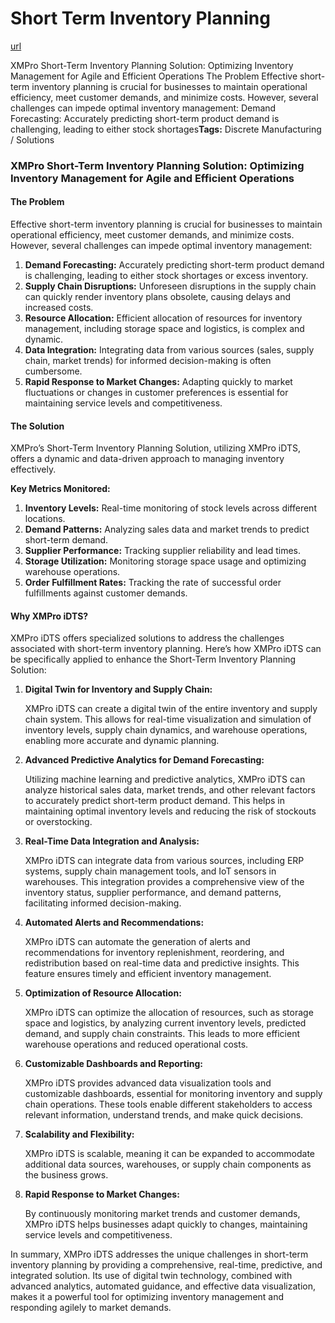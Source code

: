 # Short Term Inventory Planning

[url](https://xmpro.com/solutions-library/manufacturing,use-cases/short-term-inventory-planning/)

XMPro Short-Term Inventory Planning Solution: Optimizing Inventory Management for Agile and Efficient Operations The Problem Effective short-term inventory planning is crucial for businesses to maintain operational efficiency, meet customer demands, and minimize costs. However, several challenges can impede optimal inventory management: Demand Forecasting: Accurately predicting short-term product demand is challenging, leading to either stock shortages**Tags:** Discrete Manufacturing / Solutions

### XMPro Short-Term Inventory Planning Solution: Optimizing Inventory Management for Agile and Efficient Operations

#### The Problem

Effective short-term inventory planning is crucial for businesses to maintain operational efficiency, meet customer demands, and minimize costs. However, several challenges can impede optimal inventory management:

1. **Demand Forecasting:** Accurately predicting short-term product demand is challenging, leading to either stock shortages or excess inventory.
2. **Supply Chain Disruptions:** Unforeseen disruptions in the supply chain can quickly render inventory plans obsolete, causing delays and increased costs.
3. **Resource Allocation:** Efficient allocation of resources for inventory management, including storage space and logistics, is complex and dynamic.
4. **Data Integration:** Integrating data from various sources (sales, supply chain, market trends) for informed decision-making is often cumbersome.
5. **Rapid Response to Market Changes:** Adapting quickly to market fluctuations or changes in customer preferences is essential for maintaining service levels and competitiveness.

#### The Solution

XMPro’s Short-Term Inventory Planning Solution, utilizing XMPro iDTS, offers a dynamic and data-driven approach to managing inventory effectively.

**Key Metrics Monitored:**

1. **Inventory Levels:** Real-time monitoring of stock levels across different locations.
2. **Demand Patterns:** Analyzing sales data and market trends to predict short-term demand.
3. **Supplier Performance:** Tracking supplier reliability and lead times.
4. **Storage Utilization:** Monitoring storage space usage and optimizing warehouse operations.
5. **Order Fulfillment Rates:** Tracking the rate of successful order fulfillments against customer demands.

#### Why XMPro iDTS?

XMPro iDTS offers specialized solutions to address the challenges associated with short-term inventory planning. Here’s how XMPro iDTS can be specifically applied to enhance the Short-Term Inventory Planning Solution:

1.  **Digital Twin for Inventory and Supply Chain:**

    XMPro iDTS can create a digital twin of the entire inventory and supply chain system. This allows for real-time visualization and simulation of inventory levels, supply chain dynamics, and warehouse operations, enabling more accurate and dynamic planning.
2.  **Advanced Predictive Analytics for Demand Forecasting:**

    Utilizing machine learning and predictive analytics, XMPro iDTS can analyze historical sales data, market trends, and other relevant factors to accurately predict short-term product demand. This helps in maintaining optimal inventory levels and reducing the risk of stockouts or overstocking.
3.  **Real-Time Data Integration and Analysis:**

    XMPro iDTS can integrate data from various sources, including ERP systems, supply chain management tools, and IoT sensors in warehouses. This integration provides a comprehensive view of the inventory status, supplier performance, and demand patterns, facilitating informed decision-making.
4.  **Automated Alerts and Recommendations:**

    XMPro iDTS can automate the generation of alerts and recommendations for inventory replenishment, reordering, and redistribution based on real-time data and predictive insights. This feature ensures timely and efficient inventory management.
5.  **Optimization of Resource Allocation:**

    XMPro iDTS can optimize the allocation of resources, such as storage space and logistics, by analyzing current inventory levels, predicted demand, and supply chain constraints. This leads to more efficient warehouse operations and reduced operational costs.
6.  **Customizable Dashboards and Reporting:**

    XMPro iDTS provides advanced data visualization tools and customizable dashboards, essential for monitoring inventory and supply chain operations. These tools enable different stakeholders to access relevant information, understand trends, and make quick decisions.
7.  **Scalability and Flexibility:**

    XMPro iDTS is scalable, meaning it can be expanded to accommodate additional data sources, warehouses, or supply chain components as the business grows.
8.  **Rapid Response to Market Changes:**

    By continuously monitoring market trends and customer demands, XMPro iDTS helps businesses adapt quickly to changes, maintaining service levels and competitiveness.

In summary, XMPro iDTS addresses the unique challenges in short-term inventory planning by providing a comprehensive, real-time, predictive, and integrated solution. Its use of digital twin technology, combined with advanced analytics, automated guidance, and effective data visualization, makes it a powerful tool for optimizing inventory management and responding agilely to market demands.

